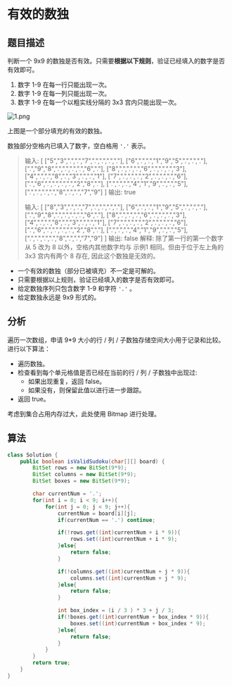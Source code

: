 # 有效的数独

## 题目描述

判断一个 9x9 的数独是否有效。只需要**根据以下规则**，验证已经填入的数字是否有效即可。

1. 数字 1-9 在每一行只能出现一次。
2. 数字 1-9 在每一列只能出现一次。
3. 数字 1-9 在每一个以粗实线分隔的 3x3 宫内只能出现一次。

![1.png](https://i.loli.net/2019/02/11/5c610b263fcfa.png)

上图是一个部分填充的有效的数独。

数独部分空格内已填入了数字，空白格用 `'.'` 表示。

>输入:
>[
>  ["5","3",".",".","7",".",".",".","."],
>  ["6",".",".","1","9","5",".",".","."],
>  [".","9","8",".",".",".",".","6","."],
>  ["8",".",".",".","6",".",".",".","3"],
>  ["4",".",".","8",".","3",".",".","1"],
>  ["7",".",".",".","2",".",".",".","6"],
>  [".","6",".",".",".",".","2","8","."],
>  [".",".",".","4","1","9",".",".","5"],
>  [".",".",".",".","8",".",".","7","9"]
>]
>输出: true
>
>输入:
>[
>  ["8","3",".",".","7",".",".",".","."],
>  ["6",".",".","1","9","5",".",".","."],
>  [".","9","8",".",".",".",".","6","."],
>  ["8",".",".",".","6",".",".",".","3"],
>  ["4",".",".","8",".","3",".",".","1"],
>  ["7",".",".",".","2",".",".",".","6"],
>  [".","6",".",".",".",".","2","8","."],
>  [".",".",".","4","1","9",".",".","5"],
>  [".",".",".",".","8",".",".","7","9"]
>]
>输出: false
>解释: 除了第一行的第一个数字从 5 改为 8 以外，空格内其他数字均与 示例1 相同。但由于位于左上角的 3x3 宫内有两个 8 存在, 因此这个数独是无效的。

* 一个有效的数独（部分已被填充）不一定是可解的。
* 只需要根据以上规则，验证已经填入的数字是否有效即可。
* 给定数独序列只包含数字 1-9 和字符 `'.'` 。
* 给定数独永远是 9x9 形式的。

## 分析

遍历一次数组，申请 9*9 大小的行 / 列 / 子数独存储空间大小用于记录和比较。进行以下算法：

* 遍历数独。
* 检查看到每个单元格值是否已经在当前的行 / 列 / 子数独中出现过:
    + 如果出现重复，返回 false。
    + 如果没有，则保留此值以进行进一步跟踪。
* 返回 true。

考虑到集合占用内存过大，此处使用 Bitmap 进行处理。

## 算法

```java
class Solution {
    public boolean isValidSudoku(char[][] board) {
        BitSet rows = new BitSet(9*9);
        BitSet columns = new BitSet(9*9);
        BitSet boxes = new BitSet(9*9);

        char currentNum = '.';
        for(int i = 0; i < 9; i++){
            for(int j = 0; j < 9; j++){
                currentNum = board[i][j];
                if(currentNum == '.') continue;

                if(!rows.get((int)currentNum + i * 9)){
                    rows.set((int)currentNum + i * 9);
                }else{
                    return false;
                }

                if(!columns.get((int)currentNum + j * 9)){
                    columns.set((int)currentNum + j * 9);
                }else{
                    return false;
                }

                int box_index = (i / 3 ) * 3 + j / 3;
                if(!boxes.get((int)currentNum + box_index * 9)){
                    boxes.set((int)currentNum + box_index * 9);
                }else{
                    return false;
                }
            }
        }
        return true;
    }
}
```